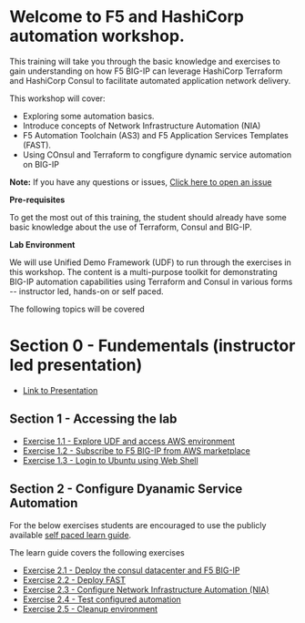 # Welcome to F5 and HashiCorp automation workshop. 
This training will take you through the basic knowledge and exercises to gain understanding on how F5 BIG-IP can leverage HashiCorp Terraform and HashiCorp Consul to facilitate automated application network delivery.

This workshop will cover:

-  Exploring some automation basics.
-  Introduce concepts of Network Infrastructure Automation (NIA)
-  F5 Automation Toolchain (AS3) and F5 Application Services Templates (FAST).
-  Using COnsul and Terraform to congfigure dynamic service automation on BIG-IP 

**Note:** 
If you have any questions or issues, [Click here to open an issue](https://github.com/f5businessdevelopment/Dynamic_Service_Automation_workshop/issues)

**Pre-requisites**

To get the most out of this training, the student should already have some basic knowledge about the use of Terraform, Consul and BIG-IP.

**Lab Environment**

We will use Unified Demo Framework (UDF) to run through the exercises in this workshop. The content is a multi-purpose toolkit for demonstrating BIG-IP automation capabilities using Terraform and Consul in various forms -- instructor led, hands-on or self paced.

The following topics will be covered

# Section 0 - Fundementals (instructor led presentation)
- [Link to Presentation](https://docs.google.com/presentation/d/1U7oN2FGHMV99JSsqVLTsSS8SB60bKxU0/edit?usp=sharing&ouid=102229261827313379016&rtpof=true&sd=true)

## Section 1 - Accessing the lab
- [Exercise 1.1 - Explore UDF and access AWS environment](Exercise1.1)   
- [Exercise 1.2 - Subscribe to F5 BIG-IP from AWS marketplace](Exercise1.2)   
- [Exercise 1.3 - Login to Ubuntu using Web Shell](Exercise1.3)   

## Section 2 - Configure Dyanamic Service Automation

For the below exercises students are encouraged to use the publicly available [self paced learn guide](https://learn.hashicorp.com/tutorials/consul/consul-terraform-sync-f5-bigip-fast?in=consul/network-infrastructure-automation). 

The learn guide covers the following exercises

- [Exercise 2.1 - Deploy the consul datacenter and F5 BIG-IP](https://learn.hashicorp.com/tutorials/consul/consul-terraform-sync-f5-bigip-fast?in=consul/network-infrastructure-automation#deploy-consul-datacenter-and-f5-big-ip)
- [Exercise 2.2 - Deploy FAST](https://learn.hashicorp.com/tutorials/consul/consul-terraform-sync-f5-bigip-fast?in=consul/network-infrastructure-automation#deploy-fast-template)
- [Exercise 2.3 - Configure Network Infrastructure Automation (NIA)](https://learn.hashicorp.com/tutorials/consul/consul-terraform-sync-f5-bigip-fast?in=consul/network-infrastructure-automation#network-infrastructure-automation)
- [Exercise 2.4 - Test configured automation](https://learn.hashicorp.com/tutorials/consul/consul-terraform-sync-f5-bigip-fast?in=consul/network-infrastructure-automation#test-automation)
- [Exercise 2.5 - Cleanup environment](https://learn.hashicorp.com/tutorials/consul/consul-terraform-sync-f5-bigip-fast?in=consul/network-infrastructure-automation#clean-your-environment)
